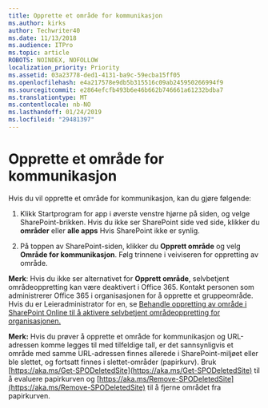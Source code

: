 ```yaml
---
title: Opprette et område for kommunikasjon
ms.author: kirks
author: Techwriter40
ms.date: 11/13/2018
ms.audience: ITPro
ms.topic: article
ROBOTS: NOINDEX, NOFOLLOW
localization_priority: Priority
ms.assetid: 03a23778-ded1-4131-ba9c-59ecba15ff05
ms.openlocfilehash: e4a217578e9db5b315516c09ab245950266994f9
ms.sourcegitcommit: e2864efcfb493b6e46b662b746661a61232bdba7
ms.translationtype: MT
ms.contentlocale: nb-NO
ms.lasthandoff: 01/24/2019
ms.locfileid: "29481397"
---
```

# <a name="create-a-communication-site"></a>Opprette et område for kommunikasjon

Hvis du vil opprette et område for kommunikasjon, kan du gjøre følgende: 
  
1. Klikk Startprogram for app i øverste venstre hjørne på siden, og velge SharePoint-brikken. Hvis du ikke ser SharePoint side ved side, klikker du **områder** eller **alle apps** Hvis SharePoint ikke er synlig. 
    
2. På toppen av SharePoint-siden, klikker du **Opprett område** og velg **Område for kommunikasjon**. Følg trinnene i veiviseren for oppretting av område. 
    
 **Merk**: Hvis du ikke ser alternativet for **Opprett område**, selvbetjent områdeoppretting kan være deaktivert i Office 365. Kontakt personen som administrerer Office 365 i organisasjonen for å opprette et gruppeområde. Hvis du er Leieradministrator for en, se [Behandle oppretting av område i SharePoint Online til å aktivere selvbetjent områdeoppretting for organisasjonen.](https://go.microsoft.com/fwlink/?linkid=2018780)
  
 **Merk:** Hvis du prøver å opprette et område for kommunikasjon og URL-adressen komme legges til med tilfeldige tall, er det sannsynligvis et område med samme URL-adressen finnes allerede i SharePoint-miljøet eller ble slettet, og fortsatt finnes i slettet-områder (papirkurv). Bruk [https://aka.ms/Get-SPODeletedSite](https://aka.ms/Get-SPODeletedSite) til å evaluere papirkurven og [https://aka.ms/Remove-SPODeletedSite](https://aka.ms/Remove-SPODeletedSite) til å fjerne området fra papirkurven. 
  

